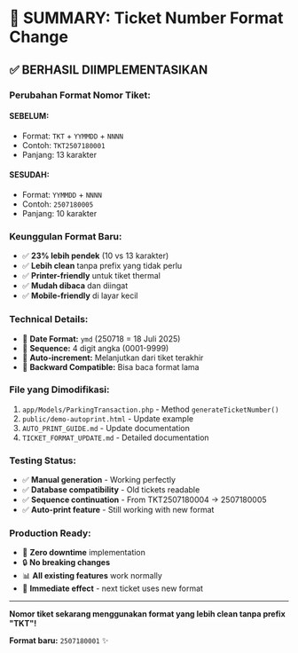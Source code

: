 # 🎫 SUMMARY: Ticket Number Format Change

## ✅ **BERHASIL DIIMPLEMENTASIKAN**

### **Perubahan Format Nomor Tiket:**

#### **SEBELUM:**

-   Format: `TKT` + `YYMMDD` + `NNNN`
-   Contoh: `TKT2507180001`
-   Panjang: 13 karakter

#### **SESUDAH:**

-   Format: `YYMMDD` + `NNNN`
-   Contoh: `2507180005`
-   Panjang: 10 karakter

### **Keunggulan Format Baru:**

-   ✅ **23% lebih pendek** (10 vs 13 karakter)
-   ✅ **Lebih clean** tanpa prefix yang tidak perlu
-   ✅ **Printer-friendly** untuk tiket thermal
-   ✅ **Mudah dibaca** dan diingat
-   ✅ **Mobile-friendly** di layar kecil

### **Technical Details:**

-   📅 **Date Format:** `ymd` (250718 = 18 Juli 2025)
-   🔢 **Sequence:** 4 digit angka (0001-9999)
-   🔄 **Auto-increment:** Melanjutkan dari tiket terakhir
-   🔗 **Backward Compatible:** Bisa baca format lama

### **File yang Dimodifikasi:**

1. `app/Models/ParkingTransaction.php` - Method `generateTicketNumber()`
2. `public/demo-autoprint.html` - Update example
3. `AUTO_PRINT_GUIDE.md` - Update documentation
4. `TICKET_FORMAT_UPDATE.md` - Detailed documentation

### **Testing Status:**

-   ✅ **Manual generation** - Working perfectly
-   ✅ **Database compatibility** - Old tickets readable
-   ✅ **Sequence continuation** - From TKT2507180004 → 2507180005
-   ✅ **Auto-print feature** - Still working with new format

### **Production Ready:**

-   🚀 **Zero downtime** implementation
-   🔒 **No breaking changes**
-   📊 **All existing features** work normally
-   🎫 **Immediate effect** - next ticket uses new format

---

**Nomor tiket sekarang menggunakan format yang lebih clean tanpa prefix "TKT"!**

**Format baru:** `2507180001` ✨
